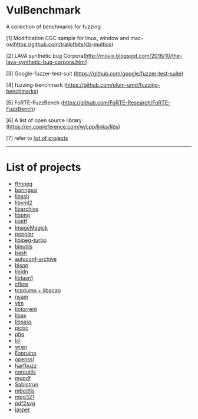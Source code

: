 # VulBenchmark
A collection of benchmarks for fuzzing

[1] Modification CGC sample for linux, window and mac-os(https://github.com/trailofbits/cb-multios)

[2] LAVA synthetic bug Corpora(http://moyix.blogspot.com/2016/10/the-lava-synthetic-bug-corpora.html)

[3] Google-fuzzer-test-suit (https://github.com/google/fuzzer-test-suite)

[4] fuzzing-benchmark (https://github.com/plum-umd/fuzzing-benchmarks)

[5] FoRTE-FuzzBench (https://github.com/FoRTE-Research/FoRTE-FuzzBench)

[6] A list of open source library (https://en.cppreference.com/w/cpp/links/libs)

[7] refer to [list of projects](#list)


--- 
 # <span id="list">List of projects</span>
 
+ [ffmpeg](https://www.ffmpeg.org/)
+ [boringssl](https://github.com/google/boringssl)
+ [libssh](https://github.com/substack/libssh)
+ [libxml2](https://github.com/GNOME/libxml2)
+ [libarchive](https://github.com/libarchive/libarchive)
+ [libpng](https://github.com/glennrp/libpng)
+ [libtiff](https://download.osgeo.org/libtiff/)
+ [ImageMagick](https://github.com/ImageMagick/ImageMagick)
+ [poppler](https://gitlab.freedesktop.org/poppler/poppler)
+ [libjpeg-turbo](https://github.com/libjpeg-turbo/libjpeg-turbo)
+ [binutils](https://ftp.gnu.org/gnu/binutils/)
+ [bash](https://ftp.gnu.org/gnu/bash/)
+ [autoconf-archive](https://ftp.gnu.org/gnu/autoconf-archive/)
+ [bison](https://ftp.gnu.org/gnu/bison/)
+ [libidn](https://ftp.gnu.org/gnu/libidn/)
+ [libtasn1](https://ftp.gnu.org/gnu/libtasn1/)
+ [cflow](https://ftp.gnu.org/gnu/cflow/)
+ [tcpdump + libpcap](https://www.tcpdump.org/#source)
+ [nsam](https://www.nasm.us/)
+ [vim](https://github.com/vim/vim)
+ [libtorrent](https://github.com/arvidn/libtorrent)
+ [libav](https://www.libav.org/)
+ [libsass](https://github.com/sass/libsass)
+ [picoc](https://gitlab.com/zsaleeba/picoc)
+ [php](https://github.com/php/php-src)
+ [lci](https://github.com/justinmeza/lci)
+ [wren](https://github.com/wren-lang/wren)
+ [Espruino](https://github.com/espruino/Espruino)
+ [openssl](https://github.com/openssl/openssl)
+ [harfbuzz](https://github.com/harfbuzz/harfbuzz)
+ [coreutils](https://ftp.gnu.org/gnu/coreutils/)
+ [mupdf](https://github.com/ArtifexSoftware/mupdf)
+ [Sablotron](https://github.com/hyperthunk/Sablotron)
+ [mbedtls](https://github.com/ARMmbed/mbedtls)
+ [mpg321](http://mpg321.sourceforge.net/)
+ [pdf2svg](https://github.com/dawbarton/pdf2svg)
+ [jasper](https://github.com/mdadams/jasper)



